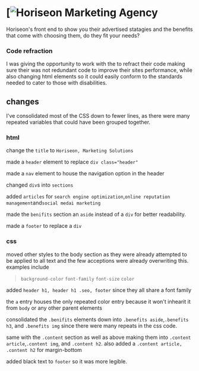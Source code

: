 # [![Horiseon Marketing Agency](https://drkeck.github.io/Horiseon-Social-solutions/)
Horiseon's front end to show you their advertised statagies and the benefits that come with choosing them, do they fit your needs?

### Code refraction
I was giving the opportunity to work with the to refract their code making sure their was not redundant code to improve their sites performance, while also changing html elements so it could easily conform to the standards needed to cater to those with disabilities.


## changes
I've consolidated most of the CSS down to fewer lines, as there were many repeated variables that could have been grouped together.

### html

change the `title` to `Horiseon, Marketing Solutions`

made a `header` element to replace `div class="header"`

made a `nav` element to house the navigation option in the header

changed `div`s into `sections`

added `articles` for `search engine optimization`,`online reputation management`and`social medai marketing`

made the `benifits` section an `aside` instead of a `div` for better readability.

made a `footer` to replace a `div`

### css

moved other styles to the body section as they were already attempted to be applied to all text and the few acceptions were already overwriting this. examples include
>`background-color`
`font-family` 
`font-size` 
`color`

added `header h1, header h1 .seo, footer` since they all share a font family

the `a` entry houses the only repeated color entry because it won't inhearit it from `body` or any other parent elements

consolidated the `.benifits` elements down into `.benefits aside`,`.benefits h3`, and `.benefits img` since there were many repeats in the css code.

same with the `.content` section as well as above making them into `.content article`,`.content img`, and `.content h2`. also added a `.content article, .content h2` for margin-bottom

added black text to `footer` so it was more legible.